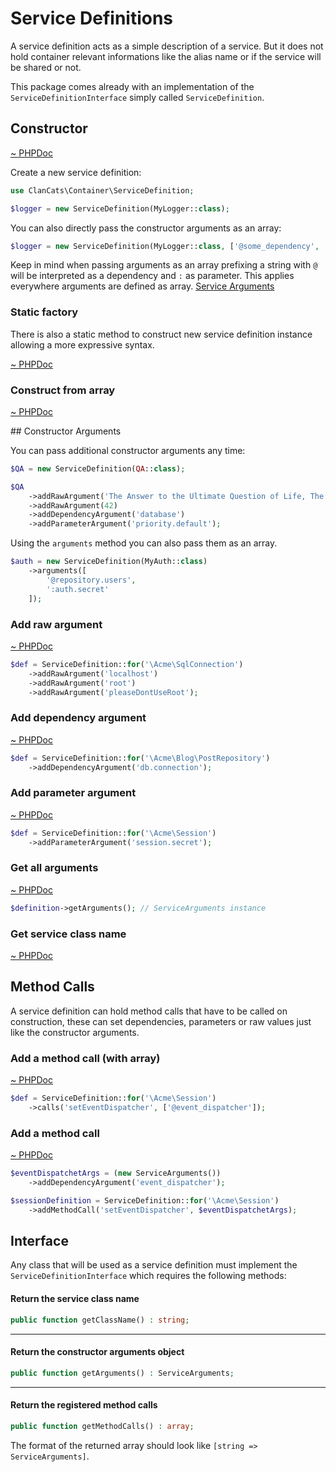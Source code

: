 # Service Definitions

A service definition acts as a simple description of a service. But it does not hold container relevant informations like the alias name or if the service will be shared or not.

This package comes already with an implementation of the `ServiceDefinitionInterface` simply called `ServiceDefinition`.

## Constructor

[~ PHPDoc](/src/ServiceDefinition.php#__construct)

Create a new service definition:

```php
use ClanCats\Container\ServiceDefinition;

$logger = new ServiceDefinition(MyLogger::class);
```

You can also directly pass the constructor arguments as an array:

```php
$logger = new ServiceDefinition(MyLogger::class, ['@some_dependency', ':some_parameter', 42]);
```

Keep in mind when passing arguments as an array prefixing a string with `@` will be interpreted as a dependency and `:` as parameter. This applies everywhere arguments are defined as array. [Service Arguments](docs://usage/arguments)

### Static factory

There is also a static method to construct new service definition instance allowing a more expressive syntax.

[~ PHPDoc](/src/ServiceDefinition.php#for)

### Construct from array

[~ PHPDoc](/src/ServiceDefinition.php#fromArray)

## Constructor Arguments

You can pass additional constructor arguments any time:

```php
$QA = new ServiceDefinition(QA::class);

$QA
    ->addRawArgument('The Answer to the Ultimate Question of Life, The Universe, and Everything.');
    ->addRawArgument(42)
    ->addDependencyArgument('database')
    ->addParameterArgument('priority.default');
```

Using the `arguments` method you can also pass them as an array.

```php
$auth = new ServiceDefinition(MyAuth::class)
    ->arguments([
        '@repository.users',
        ':auth.secret'
    ]);
```

### Add raw argument

[~ PHPDoc](/src/ServiceDefinition.php#addRawArgument)

```php
$def = ServiceDefinition::for('\Acme\SqlConnection')
    ->addRawArgument('localhost')
    ->addRawArgument('root')
    ->addRawArgument('pleaseDontUseRoot');
```

### Add dependency argument

[~ PHPDoc](/src/ServiceDefinition.php#addDependencyArgument)

```php
$def = ServiceDefinition::for('\Acme\Blog\PostRepository')
    ->addDependencyArgument('db.connection');
```

### Add parameter argument

[~ PHPDoc](/src/ServiceDefinition.php#addParameterArgument)

```php
$def = ServiceDefinition::for('\Acme\Session')
    ->addParameterArgument('session.secret');
```

### Get all arguments

[~ PHPDoc](/src/ServiceDefinition.php#getArguments)

```php
$definition->getArguments(); // ServiceArguments instance
```

### Get service class name

[~ PHPDoc](/src/ServiceDefinition.php#getClassName)

## Method Calls

A service definition can hold method calls that have to be called on construction, these can set dependencies, parameters or raw values just like the constructor arguments.

### Add a method call (with array)

[~ PHPDoc](/src/ServiceDefinition.php#calls)

```php
$def = ServiceDefinition::for('\Acme\Session')
    ->calls('setEventDispatcher', ['@event_dispatcher']);
````

### Add a method call

[~ PHPDoc](/src/ServiceDefinition.php#addMethodCall)

```php
$eventDispatchetArgs = (new ServiceArguments())
    ->addDependencyArgument('event_dispatcher');

$sessionDefinition = ServiceDefinition::for('\Acme\Session')
    ->addMethodCall('setEventDispatcher', $eventDispatchetArgs);
````

## Interface

Any class that will be used as a service definition must implement the `ServiceDefinitionInterface` which requires the following methods:

#### Return the service class name

```php
public function getClassName() : string;
```

---

#### Return the constructor arguments object

```php
public function getArguments() : ServiceArguments;
```

---

#### Return the registered method calls

```php
public function getMethodCalls() : array;
```

The format of the returned array should look like `[string => ServiceArguments]`.
